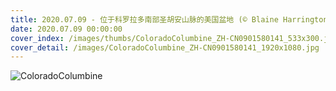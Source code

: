 ```yaml
---
title: 2020.07.09 - 位于科罗拉多南部圣胡安山脉的美国盆地 (© Blaine Harrington III/Alamy)
date: 2020.07.09 00:00:00
cover_index: /images/thumbs/ColoradoColumbine_ZH-CN0901580141_533x300.jpg
cover_detail: /images/ColoradoColumbine_ZH-CN0901580141_1920x1080.jpg
---
```


![ColoradoColumbine](/images/ColoradoColumbine_ZH-CN0901580141_1920x1080.jpg)
